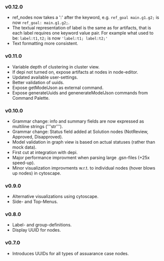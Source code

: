 ### v0.12.0
- ref_nodes now takes a ':' after the keyword, e.g. `ref_goal main.g1.g2;` is now `ref_goal: main.g1.g2;`.
- The textual representation of label is the same as for artifacts, that is each label requires one keyword value pair.
For example what used to be: `label:t1,t2;` is now `'label:t1; label:t2;'`
- Text formatting more consistent.

### v0.11.0
- Variable depth of clustering in cluster view.
- If depi not turned on, expose artifacts at nodes in node-editor.
- Updated available user-settings.
- Better validation of uuids.
- Expose getModelJson as external command.
- Expose generateUuids and genenerateModelJson commands from Command Palette.

### v0.10.0
- Grammar change: info and summary fields are now expressed as multiline strings ('''str''').
- Grammar change: Status field added at Solution nodes (NotReview, Approved, Disapproved).
- Model validation in graph view is based on actual statuses (rather than mock data).
- First cut at integration with depi.
- Major performance improvment when parsing large .gsn-files (+25x speed-up).
- Minor visualization improvments w.r.t. to individual nodes (hover blows up nodes) in cytoscape.

### v0.9.0
- Alternative visualizations using cytoscape.
- Side- and Top-Menus.

### v0.8.0
- Label- and group-definitions.
- Display UUID for nodes.

### v0.7.0
- Introduces UUIDs for all types of assuarance case nodes.